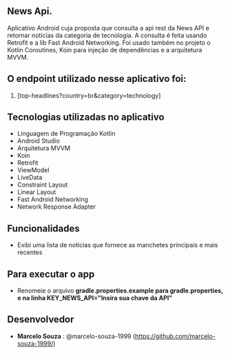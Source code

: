 ## News Api.

Aplicativo Android cuja proposta que consulta a api rest da News API e retornar noticías da
categoria de tecnologia. A consulta é feita usando Retrofit e a lib Fast Android Networking. Foi
usado também no projeto o Kotlin Coroutines, Koin para injeção de dependências e a arquitetura MVVM.

## O endpoint utilizado nesse aplicativo foi:

1. [top-headlines?country=br&category=technology]

## Tecnologias utilizadas no aplicativo

* Linguagem de Programação Kotlin
* Android Studio
* Arquitetura MVVM
* Koin
* Retrofit
* ViewModel
* LiveData
* Constraint Layout
* Linear Layout
* Fast Android Networking
* Network Response Adapter

## Funcionalidades

- Exibi uma lista de noticias que fornece as manchetes principais e mais recentes

## Para executar o app

- Renomeie o arquivo **gradle.properties.example para gradle.properties, e na linha KEY_NEWS_API="Insira sua chave da API"**


## Desenvolvedor

* **Marcelo Souza** : @marcelo-souza-1999 (https://github.com/marcelo-souza-1999/)
